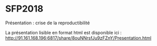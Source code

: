 # SFP2018
Présentation : crise de la reproductibilité

La présentation lisible en format html est disponible ici :
http://91.161.168.196:6817/share/8ouNNrsfJu9zFZnY/Presentation.html
